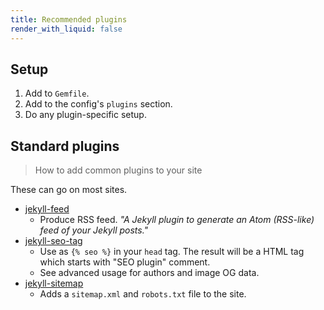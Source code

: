```yaml
---
title: Recommended plugins
render_with_liquid: false
---
```



## Setup

1. Add to `Gemfile`.
2. Add to the config's `plugins` section.
3. Do any plugin-specific setup.


## Standard plugins
> How to add common plugins to your site

These can go on most sites.

- [jekyll-feed](https://github.com/jekyll/jekyll-feed)
	- Produce RSS feed. _"A Jekyll plugin to generate an Atom (RSS-like) feed of your Jekyll posts."_
- [jekyll-seo-tag](https://github.com/jekyll/jekyll-seo-tag)
	- Use as `{% seo %}` in your `head` tag. The result will be a HTML tag which starts with "SEO plugin"  comment.
	- See advanced usage for authors and image OG data.
- [jekyll-sitemap](https://github.com/jekyll/jekyll-sitemap)
	- Adds a `sitemap.xml` and `robots.txt` file to the site.
